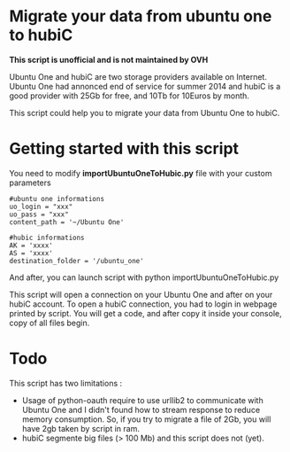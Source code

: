 Migrate your data from ubuntu one to hubiC
==================

**This script is unofficial and is not maintained by OVH**


Ubuntu One and hubiC are two storage providers available on Internet.
Ubuntu One had annonced end of service for summer 2014 and hubiC is a good provider with 25Gb for free, and 10Tb for 10Euros by month. 

This script could help you to migrate your data from Ubuntu One to hubiC.

# Getting started with this script

You need to modify **importUbuntuOneToHubic.py** file with your custom parameters

    #ubuntu one informations
    uo_login = "xxx"
    uo_pass = "xxx"
    content_path = '~/Ubuntu One'
    
    #hubic informations
    AK = 'xxxx'
    AS = 'xxxx'
    destination_folder = '/ubuntu_one'

And after, you can launch script with
    python importUbuntuOneToHubic.py

This script will open a connection on your Ubuntu One and after on your hubiC account. To open a hubiC connection, you had to login in webpage printed by script. You will get a code, and after copy it inside your console, copy of all files begin.

# Todo

This script has two limitations : 
 * Usage of python-oauth require to use urllib2 to communicate with Ubuntu One and I didn't found how to stream response to reduce memory consumption. So, if you try to migrate a file of 2Gb, you will have 2gb taken by script in ram.
 * hubiC segmente big files (> 100 Mb) and this script does not (yet).

